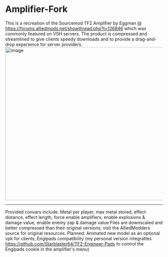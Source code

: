 # Amplifier-Fork
This is a recreation of the Sourcemod TF2 Amplifier by Eggman @ https://forums.alliedmods.net/showthread.php?t=126846 which was commonly featured on VSH servers.
The product is compressed and streamlined to give clients speedy downloads and to provide a drag-and-drop experience for server providers.
<img width="716" height="489" alt="image" src="https://github.com/user-attachments/assets/eec2376b-3340-49dd-aaf5-4f4796d6b618" /> <br><hr>
Provided convars include: Metal per player, max metal stored, effect distance, effect length, force enable amplifiers, enable explosions & damage value, enable enemy zap & damage value
Files are downscaled and better compressed than their original versions; visit the AlliedModders source for original resources.
Planned: Animated new model as an optional vpk for clients, Engipads compatibility (my personal version integrattes https://github.com/Starblaster64/TF2-Engineer-Pads to control the Engipads cookie in the amplifier's menu)
